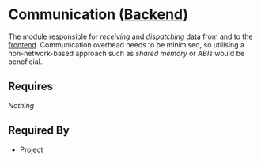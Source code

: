 # Communication ([Backend](../backend.md))

The module responsible for *receiving* and *dispatching* data from and to the [frontend](../../frontend/frontend.md). Communication overhead needs to be minimised, so utilising a non-network-based approach such as *shared memory* or *ABIs* would be beneficial.

## Requires

*Nothing*

## Required By

- [Project](../project/project.md)